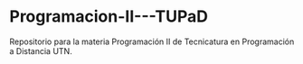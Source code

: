 # Programacion-II---TUPaD
Repositorio para la materia Programación II de Tecnicatura en Programación a Distancia UTN.
